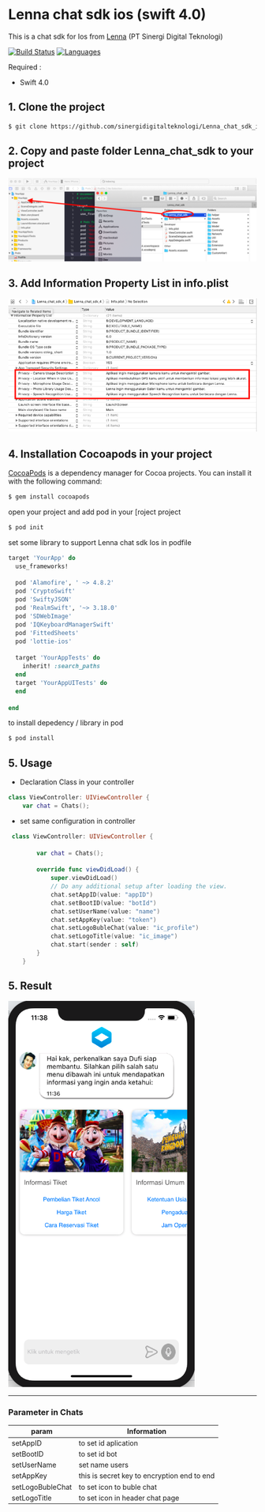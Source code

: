 # Lenna chat sdk ios (swift 4.0)


This is a chat sdk for Ios from <a href="https://lenna.ai">Lenna</a> (PT Sinergi Digital Teknologi)

[![Build Status](https://img.shields.io/badge/platform-iOS-orange.svg)](https://github.com/sinergidigitalteknologi/Lenna_chat_sdk_ios_4.0)  [![Languages](https://img.shields.io/badge/language-Objective--C%20%7C%20Swift-orange.svg)](https://github.com/sinergidigitalteknologi/Lenna_chat_sdk_ios_4.0)


 Required :  
 - Swift 4.0

## 1. Clone the project
```bash
$ git clone https://github.com/sinergidigitalteknologi/Lenna_chat_sdk_ios_4.0.git
```

## 2. Copy and paste folder Lenna_chat_sdk to your project

![Alt text](https://raw.githubusercontent.com/sinergidigitalteknologi/Lenna_chat_sdk_ios_4.0/master/Screen%20Shot%202020-11-30%20at%209.23.21%20AM.png "a title")

## 3. Add Information Property List in info.plist

![Alt text](https://raw.githubusercontent.com/sinergidigitalteknologi/Lenna_chat_sdk_ios_4.0/master/Screen%20Shot%202020-11-30%20at%209.53.14%20AM.png "a title")



## 4. Installation Cocoapods in your project
[CocoaPods](https://cocoapods.org) is a dependency manager for Cocoa projects. You can install it with the following command:

```bash
$ gem install cocoapods
```
open your project and add pod in your [roject project
```bash
$ pod init
```
set some library to support Lenna chat sdk Ios in podfile
```ruby
target 'YourApp' do
  use_frameworks!

  pod 'Alamofire', ' ~> 4.8.2'
  pod 'CryptoSwift'
  pod 'SwiftyJSON'
  pod 'RealmSwift', '~> 3.18.0'
  pod 'SDWebImage'
  pod 'IQKeyboardManagerSwift'
  pod 'FittedSheets'
  pod 'lottie-ios'

  target 'YourAppTests' do
    inherit! :search_paths
  end
  target 'YourAppUITests' do
  end

end
```

to install depedency / library in pod
```bash
$ pod install
```

## 5. Usage
 - Declaration Class in your controller
```swift
class ViewController: UIViewController {
    var chat = Chats();
```
 - set same configuration in controller
 
```swift
 class ViewController: UIViewController {
        
        var chat = Chats();
        
        override func viewDidLoad() {
            super.viewDidLoad()
            // Do any additional setup after loading the view.
            chat.setAppID(value: "appID")
            chat.setBootID(value: "botId")
            chat.setUserName(value: "name")
            chat.setAppKey(value: "token")
            chat.setLogoBubleChat(value: "ic_profile")
            chat.setLogoTitle(value: "ic_image")
            chat.start(sender : self)
        }
    }
```
## 5. Result
![Alt text](https://raw.githubusercontent.com/sinergidigitalteknologi/Lenna_chat_sdk_ios_4.0/master/Screen%20Shot%202020-11-30%20at%2011.38.21%20AM.png "a title")

----------------------------
### Parameter in Chats


| param | Information |
| ------ | ------ |
| setAppID | to set id aplication  |
| setBootID | to set id bot |
| setUserName | set name users |
| setAppKey | this is secret key to encryption end to end |
| setLogoBubleChat | to set icon to buble chat |
| setLogoTitle | to set icon in header chat page |
